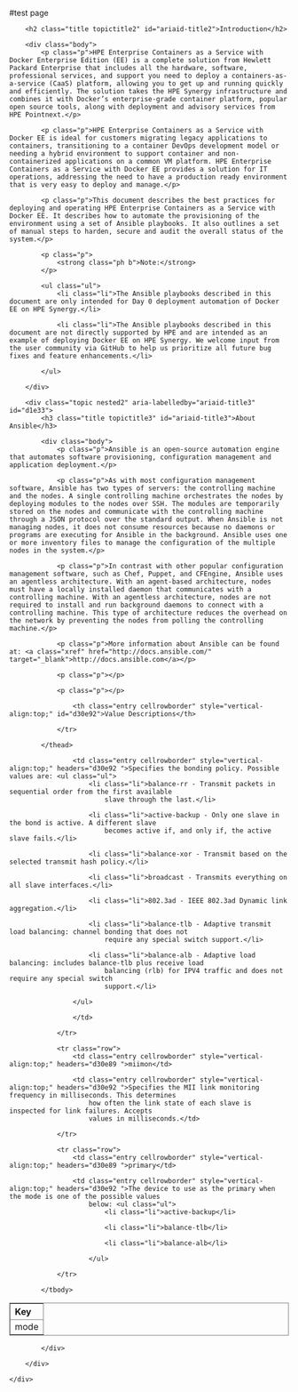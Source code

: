 
#test page


		<h2 class="title topictitle2" id="ariaid-title2">Introduction</h2>

		<div class="body">
			<p class="p">HPE Enterprise Containers as a Service with Docker Enterprise Edition (EE) is a complete solution from Hewlett Packard Enterprise that includes all the hardware, software, professional services, and support you need to deploy a containers-as-a-service (CaaS) platform, allowing you to get up and running quickly and efficiently. The solution takes the HPE Synergy infrastructure and combines it with Docker’s enterprise-grade container platform, popular open source tools, along with deployment and advisory services from HPE Pointnext.</p>

			<p class="p">HPE Enterprise Containers as a Service with Docker EE is ideal for customers migrating legacy applications to containers, transitioning to a container DevOps development model or needing a hybrid environment to support container and non-containerized applications on a common VM platform. HPE Enterprise Containers as a Service with Docker EE provides a solution for IT operations, addressing the need to have a production ready environment that is very easy to deploy and manage.</p>

			<p class="p">This document describes the best practices for deploying and operating HPE Enterprise Containers as a Service with Docker EE. It describes how to automate the provisioning of the environment using a set of Ansible playbooks. It also outlines a set of manual steps to harden, secure and audit the overall status of the system.</p>

			<p class="p">
				<strong class="ph b">Note:</strong>
			</p>

			<ul class="ul">
				<li class="li">The Ansible playbooks described in this document are only intended for Day 0 deployment automation of Docker EE on HPE Synergy.</li>

				<li class="li">The Ansible playbooks described in this document are not directly supported by HPE and are intended as an example of deploying Docker EE on HPE Synergy. We welcome input from the user community via GitHub to help us prioritize all future bug fixes and feature enhancements.</li>

			</ul>

		</div>

		<div class="topic nested2" aria-labelledby="ariaid-title3" id="d1e33">
			<h3 class="title topictitle3" id="ariaid-title3">About Ansible</h3>

			<div class="body">
				<p class="p">Ansible is an open-source automation engine that automates software provisioning, configuration management and application deployment.</p>

				<p class="p">As with most configuration management software, Ansible has two types of servers: the controlling machine and the nodes. A single controlling machine orchestrates the nodes by deploying modules to the nodes over SSH. The modules are temporarily stored on the nodes and communicate with the controlling machine through a JSON protocol over the standard output. When Ansible is not managing nodes, it does not consume resources because no daemons or programs are executing for Ansible in the background. Ansible uses one or more inventory files to manage the configuration of the multiple nodes in the system.</p>

				<p class="p">In contrast with other popular configuration management software, such as Chef, Puppet, and CFEngine, Ansible uses an agentless architecture. With an agent-based architecture, nodes must have a locally installed daemon that communicates with a controlling machine. With an agentless architecture, nodes are not required to install and run background daemons to connect with a controlling machine. This type of architecture reduces the overhead on the network by preventing the nodes from polling the controlling machine.</p>

				<p class="p">More information about Ansible can be found at: <a class="xref" href="http://docs.ansible.com/" target="_blank">http://docs.ansible.com</a></p>

				<p class="p"></p>

				<p class="p"></p>

				

<div class="tablenoborder"><table cellpadding="4" cellspacing="0" summary="" id="d1e33__table_cj5_llk_tt" class="table" frame="border" border="1" rules="all"><colgroup><col /><col /></colgroup><thead class="thead" style="text-align:left;">
                <tr class="row">
                    <th class="entry cellrowborder" style="vertical-align:top;" id="d30e89">Key</th>

                    <th class="entry cellrowborder" style="vertical-align:top;" id="d30e92">Value Descriptions</th>

                </tr>

            </thead>
<tbody class="tbody">
                <tr class="row">
                    <td class="entry cellrowborder" style="vertical-align:top;" headers="d30e89 ">mode</td>

                    <td class="entry cellrowborder" style="vertical-align:top;" headers="d30e92 ">Specifies the bonding policy. Possible values are: <ul class="ul">
                        <li class="li">balance-rr - Transmit packets in sequential order from the first available
                            slave through the last.</li>

                        <li class="li">active-backup - Only one slave in the bond is active. A different slave
                            becomes active if, and only if, the active slave fails.</li>

                        <li class="li">balance-xor - Transmit based on the selected transmit hash policy.</li>

                        <li class="li">broadcast - Transmits everything on all slave interfaces.</li>

                        <li class="li">802.3ad - IEEE 802.3ad Dynamic link aggregation.</li>

                        <li class="li">balance-tlb - Adaptive transmit load balancing: channel bonding that does not
                            require any special switch support.</li>

                        <li class="li">balance-alb - Adaptive load balancing: includes balance-tlb plus receive load
                            balancing (rlb) for IPV4 traffic and does not require any special switch
                            support.</li>

                    </ul>

                    </td>

                </tr>

                <tr class="row">
                    <td class="entry cellrowborder" style="vertical-align:top;" headers="d30e89 ">miimon</td>

                    <td class="entry cellrowborder" style="vertical-align:top;" headers="d30e92 ">Specifies the MII link monitoring frequency in milliseconds. This determines
                        how often the link state of each slave is inspected for link failures. Accepts
                        values in milliseconds.</td>

                </tr>

                <tr class="row">
                    <td class="entry cellrowborder" style="vertical-align:top;" headers="d30e89 ">primary</td>

                    <td class="entry cellrowborder" style="vertical-align:top;" headers="d30e92 ">The device to use as the primary when the mode is one of the possible values
                        below: <ul class="ul">
                            <li class="li">active-backup</li>

                            <li class="li">balance-tlb</li>

                            <li class="li">balance-alb</li>

                        </ul>
</td>

                </tr>

            </tbody>
</table>
</div>
				
				
			</div>

		</div>

	</div>
